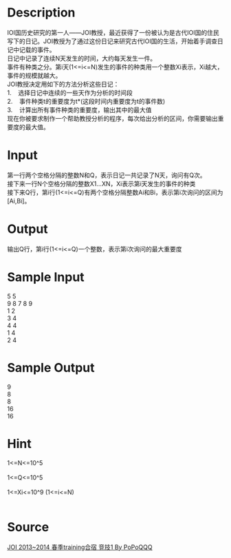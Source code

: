 
# Description

<div class="content"><div>IOI国历史研究的第一人——JOI教授，最近获得了一份被认为是古代IOI国的住民写下的日记。JOI教授为了通过这份日记来研究古代IOI国的生活，开始着手调查日记中记载的事件。</div>
<div>日记中记录了连续N天发生的时间，大约每天发生一件。</div>
<div>事件有种类之分。第i天(1&lt;=i&lt;=N)发生的事件的种类用一个整数Xi表示，Xi越大，事件的规模就越大。</div>
<div>JOI教授决定用如下的方法分析这些日记：</div>
<div>1.<span class="Apple-tab-span" style="white-space:pre">	</span>选择日记中连续的一些天作为分析的时间段</div>
<div>2.<span class="Apple-tab-span" style="white-space:pre">	</span>事件种类t的重要度为t*(这段时间内重要度为t的事件数)</div>
<div>3.<span class="Apple-tab-span" style="white-space:pre">	</span>计算出所有事件种类的重要度，输出其中的最大值</div>
<div>现在你被要求制作一个帮助教授分析的程序，每次给出分析的区间，你需要输出重要度的最大值。</div>
<p></p></div>

# Input

<div class="content"><div>第一行两个空格分隔的整数N和Q，表示日记一共记录了N天，询问有Q次。</div>
<div>接下来一行N个空格分隔的整数X1...XN，Xi表示第i天发生的事件的种类</div>
<div>接下来Q行，第i行(1&lt;=i&lt;=Q)有两个空格分隔整数Ai和Bi，表示第i次询问的区间为[Ai,Bi]。</div>
<p></p></div>

# Output

<div class="content"><div>输出Q行，第i行(1&lt;=i&lt;=Q)一个整数，表示第i次询问的最大重要度</div>
<p></p></div>

# Sample Input

<div class="content"><span class="sampledata">5 5<br/>
9 8 7 8 9<br/>
1 2<br/>
3 4<br/>
4 4<br/>
1 4<br/>
2 4</span></div>

# Sample Output

<div class="content"><span class="sampledata">9<br/>
8<br/>
8<br/>
16<br/>
16</span></div>

# Hint

<div class="content"><p></p><div>1&lt;=N&lt;=10^5</div><br/>
<div>1&lt;=Q&lt;=10^5</div><br/>
<div>1&lt;=Xi&lt;=10^9 (1&lt;=i&lt;=N)</div><br/>
<p></p><p></p></div>

# Source

<div class="content"><p><a href="problemset.php?search=JOI 2013~2014 春季training合宿 竞技1 By PoPoQQQ">JOI 2013~2014 春季training合宿 竞技1 By PoPoQQQ</a></p></div>

